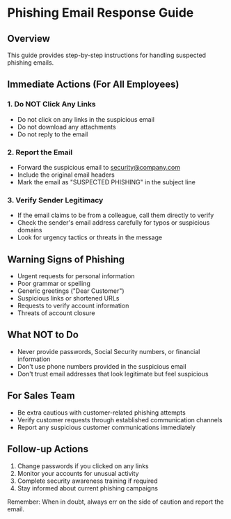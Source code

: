 # Phishing Email Response Guide

## Overview
This guide provides step-by-step instructions for handling suspected phishing emails.

## Immediate Actions (For All Employees)

### 1. Do NOT Click Any Links
- Do not click on any links in the suspicious email
- Do not download any attachments
- Do not reply to the email

### 2. Report the Email
- Forward the suspicious email to security@company.com
- Include the original email headers
- Mark the email as "SUSPECTED PHISHING" in the subject line

### 3. Verify Sender Legitimacy
- If the email claims to be from a colleague, call them directly to verify
- Check the sender's email address carefully for typos or suspicious domains
- Look for urgency tactics or threats in the message

## Warning Signs of Phishing
- Urgent requests for personal information
- Poor grammar or spelling
- Generic greetings ("Dear Customer")
- Suspicious links or shortened URLs
- Requests to verify account information
- Threats of account closure

## What NOT to Do
- Never provide passwords, Social Security numbers, or financial information
- Don't use phone numbers provided in the suspicious email
- Don't trust email addresses that look legitimate but feel suspicious

## For Sales Team
- Be extra cautious with customer-related phishing attempts
- Verify customer requests through established communication channels
- Report any suspicious customer communications immediately

## Follow-up Actions
1. Change passwords if you clicked on any links
2. Monitor your accounts for unusual activity
3. Complete security awareness training if required
4. Stay informed about current phishing campaigns

Remember: When in doubt, always err on the side of caution and report the email.
